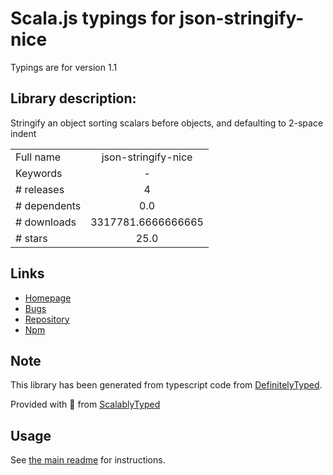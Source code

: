 
# Scala.js typings for json-stringify-nice

Typings are for version 1.1

## Library description:
Stringify an object sorting scalars before objects, and defaulting to 2-space indent

|                    |                 |
| ------------------ | :-------------: |
| Full name          | json-stringify-nice |
| Keywords           | - |
| # releases         | 4 |
| # dependents       | 0.0 |
| # downloads        | 3317781.6666666665 |
| # stars            | 25.0 |

## Links
- [Homepage](https://github.com/isaacs/json-stringify-nice#readme)
- [Bugs](https://github.com/isaacs/json-stringify-nice/issues)
- [Repository](https://github.com/isaacs/json-stringify-nice)
- [Npm](https://www.npmjs.com/package/json-stringify-nice)
    


## Note
This library has been generated from typescript code from [DefinitelyTyped](https://definitelytyped.org).

Provided with :purple_heart: from [ScalablyTyped](https://github.com/oyvindberg/ScalablyTyped)

## Usage
See [the main readme](../../readme.md) for instructions.


